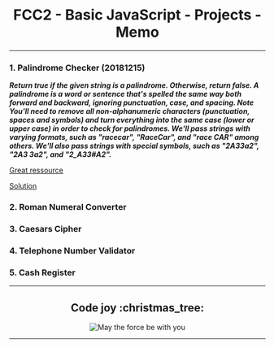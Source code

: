 <h1 align="center">FCC2 - Basic JavaScript - Projects - Memo</h1>

***

### 1. Palindrome Checker (20181215)
_**Return true if the given string is a palindrome. Otherwise, return false.
A palindrome is a word or sentence that's spelled the same way both forward and backward, ignoring punctuation, case, and spacing.
Note
You'll need to remove all non-alphanumeric characters (punctuation, spaces and symbols) and turn everything into the same case (lower or upper case) in order to check for palindromes.
We'll pass strings with varying formats, such as "racecar", "RaceCar", and "race CAR" among others.
We'll also pass strings with special symbols, such as "2A3*3a2", "2A3 3a2", and "2_A3*3#A2".**_

[Great ressource](https://medium.freecodecamp.org/two-ways-to-check-for-palindromes-in-javascript-64fea8191fd7)

[Solution](https://github.com/codingk8/freeCodeCamp_Curriculum/blob/master/fcc2_pro1_palindrome.js)

### 2. Roman Numeral Converter

### 3. Caesars Cipher

### 4. Telephone Number Validator

### 5. Cash Register

***

<h2 align="center">Code joy :christmas_tree:</h2>
<p align="center"><img src="https://media.giphy.com/media/l3vRkS8dP411iHQu4/giphy.gif" alt="May the force be with you"/></p>

***
